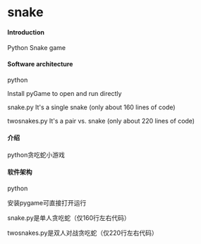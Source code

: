 # snake

#### Introduction

Python Snake game

#### Software architecture

python

Install pyGame to open and run directly

snake.py It's a single snake (only about 160 lines of code)

twosnakes.py It's a pair vs. snake (only about 220 lines of code)

#### 介绍
python贪吃蛇小游戏

#### 软件架构
python

安装pygame可直接打开运行

snake.py是单人贪吃蛇（仅160行左右代码）

twosnakes.py是双人对战贪吃蛇（仅220行左右代码）


